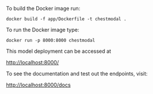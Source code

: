 To build the Docker image run:
```
docker build -f app/Dockerfile -t chestmodal .
```


To run the Docker image type:
```
docker run -p 8000:8000 chestmodal
```

This model deployment can be accessed at

[http://localhost:8000/](http://localhost:8000/)



To see the documentation and test out the endpoints, visit:

[http://localhost:8000/docs](http://localhost:8000/docs)
